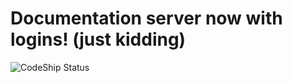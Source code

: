 
# Documentation server now with logins! (just kidding)

![CodeShip Status](https://codeship.com/projects/001ee650-be88-0134-47d2-0687878db410/status?branch=master)

